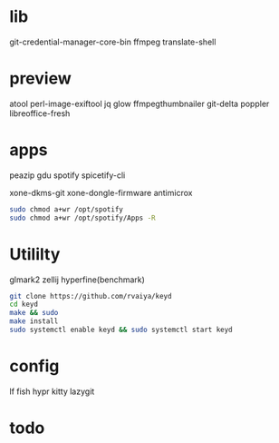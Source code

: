 
# lib
git-credential-manager-core-bin ffmpeg translate-shell 
# preview
atool perl-image-exiftool jq glow ffmpegthumbnailer git-delta poppler libreoffice-fresh
# apps
peazip 
gdu
spotify spicetify-cli
<!-- nuclear-player-bin -->
xone-dkms-git xone-dongle-firmware antimicrox
```bash
sudo chmod a+wr /opt/spotify
sudo chmod a+wr /opt/spotify/Apps -R
```
# Utililty
glmark2 zellij hyperfine(benchmark)
```bash
git clone https://github.com/rvaiya/keyd 
cd keyd 
make && sudo 
make install 
sudo systemctl enable keyd && sudo systemctl start keyd
```
# config
lf fish hypr kitty lazygit

# todo
<!-- grub install on mountpoint /boot -->

